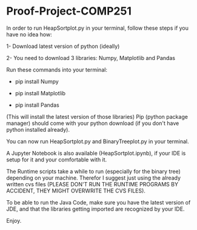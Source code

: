 # Proof-Project-COMP251
In order to run HeapSortplot.py in your terminal, follow these steps if you have no idea how:

1- Download latest version of python (ideally)

2- You need to download 3 libraries: Numpy, Matplotlib and Pandas

Run these commands into your terminal: 

- pip install Numpy

- pip install Matplotlib

- pip install Pandas

(This will install the latest version of those libraries)
Pip (python package manager) should come with your python download 
(if you don't have python installed already).

You can now run HeapSortplot.py and BinaryTreeplot.py in your terminal.

A Jupyter Notebook is also available (HeapSortplot.ipynb), if your IDE is setup for it and your comfortable with it.

The Runtime scripts take a while to run (especially for the binary tree) depending on your machine.
Therefor I suggest just using the already written cvs files (PLEASE DON'T RUN THE RUNTIME PROGRAMS BY ACCIDENT, THEY MIGHT OVERWRITE THE CVS FILES).

To be able to run the Java Code, make sure you have the latest version of JDE, and that the libraries getting imported are recognized by your IDE.

Enjoy.